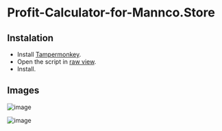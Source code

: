 # Profit-Calculator-for-Mannco.Store

## Instalation
- Install [Tampermonkey](https://www.tampermonkey.net/). 
- Open the script in [raw view](https://github.com/LucasHenriqueDiniz/Profit-Claculator-for-Mannco.Store/raw/main/Profit%20Claculator%20for%20Mannco.Store.user.js).
- Install.

## Images
![image](https://user-images.githubusercontent.com/63087780/224908691-a28754b5-11b0-4190-bbac-1ed99876b843.png)

![image](https://user-images.githubusercontent.com/63087780/224908743-a6bff6a5-84f1-4a3d-8076-af5d9dcc7060.png)


